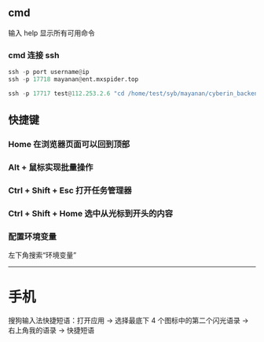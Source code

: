 
## cmd    

输入 help 显示所有可用命令     


### cmd 连接 ssh   

```python 
ssh -p port username@ip
ssh -p 17718 mayanan@ent.mxspider.top

ssh -p 17717 test@112.253.2.6 "cd /home/test/syb/mayanan/cyberin_backend/ && /home/test/testenv/bin/python manage.py crisis_warning_send --debug_time '2022-11-12 10:15:00' --settings cyberin_backend.settings_product"  （外面是双引号，里面是单引号）
```


## 快捷键    


### Home 在浏览器页面可以回到顶部     


### Alt + 鼠标实现批量操作    


### Ctrl + Shift + Esc 打开任务管理器   


### Ctrl + Shift + Home 选中从光标到开头的内容    



### 配置环境变量  

左下角搜索“环境变量”    






***    

# 手机  

搜狗输入法快捷短语：打开应用 -> 选择最底下 4 个图标中的第二个闪光语录 -> 右上角我的语录 -> 快捷短语     








